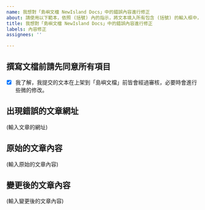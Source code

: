 ```yaml
---
name: 我想對「島嶼文檔 NewIsland Docs」中的錯誤內容進行修正
about: 請使用以下範本，依照 (括號) 內的指示，將文本填入所有包含 (括號) 的輸入框中，並取代 (括號) 本身。
title: 我想對「島嶼文檔 NewIsland Docs」中的錯誤內容進行修正
labels: 內容修正
assignees: ''

---
```


## 撰寫文檔前請先同意所有項目
- [x] 我了解，我提交的文本在上架到「島嶼文檔」前皆會經過審核，必要時會進行些微的修改。

## 出現錯誤的文章網址
<!-- 請填寫下方所有項目 -->
(輸入文章的網址)

## 原始的文章內容
<!-- 請複製您發現錯誤，或是想修改的原始文章內容到下方 -->
(輸入原始的文章內容)

## 變更後的文章內容
<!-- 請撰寫修改後的文章內容到下方 -->
(輸入變更後的文章內容)

